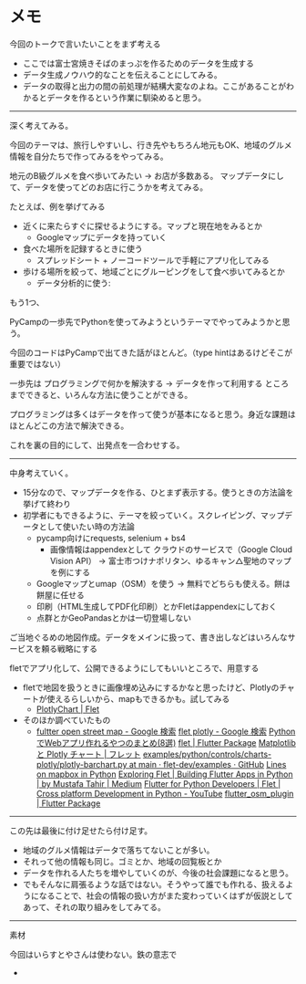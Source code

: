 # メモ

今回のトークで言いたいことをまず考える

* ここでは富士宮焼きそばのまっぷを作るためのデータを生成する
* データ生成ノウハウ的なことを伝えることにしてみる。
* データの取得と出力の間の前処理が結構大変なのよね。ここがあることがわかるとデータを作るという作業に馴染めると思う。

---

深く考えてみる。

今回のテーマは、旅行しやすいし、行き先やもちろん地元もOK、地域のグルメ情報を自分たちで作ってみるをやってみる。

地元のB級グルメを食べ歩いてみたい -> お店が多数ある。 マップデータにして、データを使ってどのお店に行こうかを考えてみる。

たとえば、例を挙げてみる

* 近くに来たらすぐに探せるようにする。マップと現在地をみるとか
  * Googleマップにデータを持っていく
* 食べた場所を記録するときに使う
  * スプレッドシート + ノーコードツールで手軽にアプリ化してみる
* 歩ける場所を絞って、地域ごとにグルーピングをして食べ歩いてみるとか
  * データ分析的に使う:

もう1つ、

PyCampの一歩先でPythonを使ってみようというテーマでやってみようかと思う。

今回のコードはPyCampで出てきた話がほとんど。（type hintはあるけどそこが重要ではない）

一歩先は
プログラミングで何かを解決する -> データを作って利用する ところまでできると、いろんな方法に使うことができる。

プログラミングは多くはデータを作って使うが基本になると思う。身近な課題はほとんどこの方法で解決できる。

これを裏の目的にして、出発点を一合わせする。

---

中身考えていく。

* 15分なので、マップデータを作る、ひとまず表示する。使うときの方法論を挙げて終わり
* 初学者にもできるように、テーマを絞っていく。スクレイピング、マップデータとして使いたい時の方法論
  * pycamp向けにrequests, selenium + bs4
    * 画像情報はappendexとして クラウドのサービスで（Google Cloud Vision API） → 富士市つけナポリタン、ゆるキャン△聖地のマップを例にする
  * Googleマップとumap（OSM）を使う → 無料でどちらも使える。餅は餅屋に任せる
  * 印刷（HTML生成してPDF化印刷）とかFletはappendexにしておく
  * 点群とかGeoPandasとかは一切登場しない

ご当地ぐるめの地図作成。データをメインに扱って、書き出しなどはいろんなサービスを頼る戦略にする

fletでアプリ化して、公開できるようにしてもいいところで、用意する

* fletで地図を扱うときに画像埋め込みにするかなと思ったけど、Plotlyのチャートが使えるらしいから、mapもできるかも。試してみる
  * [PlotlyChart | Flet](https://flet.dev/docs/controls/plotlychart#box-chart "‌")
* そのほか調べていたもの
  * [fultter open street map - Google 検索](https://www.google.com/search?q=fultter+open+street+map&sourceid=chrome&ie=UTF-8 "‌")
    [flet plotly - Google 検索](https://www.google.com/search?q=flet+plotly&sxsrf=APwXEddFqDpLbPJzzlZfzSh14RGXy_QXVQ%3A1686834534776&ei=Zg2LZJSDL8vWhwOMoZHgAQ&ved=0ahUKEwiUzvWprMX_AhVL62EKHYxQBBwQ4dUDCA8&uact=5&oq=flet+plotly&gs_lcp=Cgxnd3Mtd2l6LXNlcnAQAzIFCAAQgAQyCAgAEAUQHhAKOgcIIxCwAxAnOgoIABBHENYEELADOgcIABCKBRBDOgkIABATEIAEEAo6CAgAEB4QExAKOgkIABAeEPEEEBM6BggAEAgQHkoECEEYAFCUBliQDWCMEWgCcAF4AIABZogBzQSSAQM1LjGYAQCgAQHAAQHIAQo&sclient=gws-wiz-serp "‌")
    [PythonでWebアプリ作れるやつのまとめ(8選)](https://zenn.dev/neka_nat/articles/f2f5b6ebeb049a "‌")
    [flet | Flutter Package](https://pub.dev/packages/flet "‌")
    [Matplotlib と Plotly チャート | フレット](https://flet.dev/blog/matplotlib-and-plotly-charts/ "‌")
    [examples/python/controls/charts-plotly/plotly-barchart.py at main · flet-dev/examples · GitHub](https://github.com/flet-dev/examples/blob/main/python/controls/charts-plotly/plotly-barchart.py "‌")
    [Lines on mapbox in Python](https://plotly.com/python/lines-on-mapbox/ "‌")
    [Exploring Flet | Building Flutter Apps in Python | by Mustafa Tahir | Medium](https://medium.com/@mustafatahirhussein/exploring-flet-building-flutter-apps-in-python-1b680db5add2 "‌")
    [Flutter for Python Developers | Flet | Cross platform Development in Python - YouTube](https://www.youtube.com/watch?v=ZSdCA8-sMj4 "‌")
    [flutter\_osm\_plugin | Flutter Package](https://pub.dev/packages/flutter_osm_plugin "‌")

---

この先は最後に付け足せたら付け足す。

* 地域のグルメ情報はデータで落ちてないことが多い。
* それって他の情報も同じ。ゴミとか、地域の回覧板とか
* データを作れる人たちを増やしていくのが、今後の社会課題になると思う。
* でもそんなに肩張るような話ではない。そうやって誰でも作れる、扱えるようになることで、社会の情報の扱い方がまた変わっていくはずが仮説としてあって、それの取り組みをしてみてる。

---

素材

今回はいらすとやさんは使わない。鉄の意志で

*
